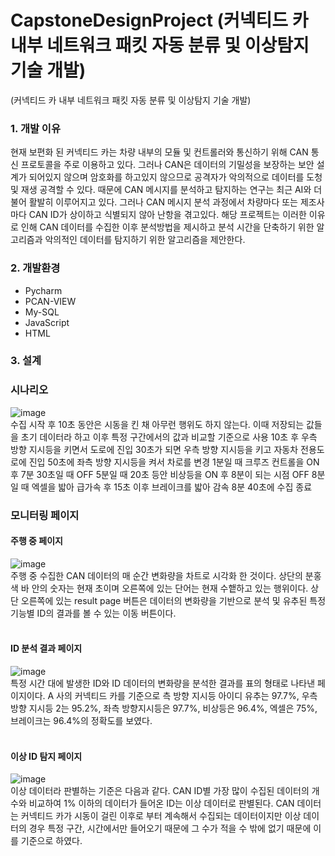 # CapstoneDesignProject (커넥티드 카 내부 네트워크 패킷 자동 분류 및 이상탐지 기술 개발)

(커넥티드 카 내부 네트워크 패킷 자동 분류 및 이상탐지 기술 개발)

### 1. 개발 이유
 현재 보편화 된 커넥티드 카는 차량 내부의 모듈 및 컨트롤러와 통신하기 위해 CAN 통신 프로토콜을 주로 이용하고 있다. 그러나 CAN은 데이터의 기밀성을 보장하는 보안 설계가 되어있지 않으며 암호화를 하고있지 않으므로 공격자가 악의적으로 데이터를 도청 및 재생 공격할 수 있다. 
 때문에 CAN 메시지를 분석하고 탐지하는 연구는 최근 AI와 더불어 활발히 이루어지고 있다. 그러나 CAN 메시지 분석 과정에서 차량마다 또는 제조사마다 CAN ID가 상이하고 식별되지 않아 난항을 겪고있다. 해당 프로젝트는 이러한 이유로 인해 CAN 데이터를 수집한 이후 분석방법을 제시하고 분석 시간을 단축하기 위한 알고리즘과 악의적인 데이터를 탐지하기 위한 알고리즘을 제안한다.

### 2. 개발환경
* Pycharm
* PCAN-VIEW
* My-SQL
* JavaScript
* HTML

### 3. 설계
### 시나리오
![image](https://user-images.githubusercontent.com/74931459/205486328-b26fa054-0b9f-4107-b660-c690ad24e286.png) <br>
 수집 시작 후 10초 동안은 시동을 킨 채 아무런 행위도 하지 않는다. 이때 저장되는 값들을 초기 데이터라 하고 이후 특정 구간에서의 값과 비교할 기준으로 사용
 10초 후 우측 방향 지시등을 키면서 도로에 진입
 30초가 되면 우측 방향 지시등을 키고 자동차 전용도로에 진입
 50초에 좌측 방향 지시등을 켜서 차로를 변경
 1분일 때 크루즈 컨트롤을 ON 후 7분 30초일 때 OFF
 5분일 때 20초 등안 비상등을 ON 후 8분이 되는 시점 OFF
 8분일 때 엑셀을 밟아 급가속 후 15초 이후 브레이크를 밟아 감속
 8분 40초에 수집 종료
 
 ### 모니터링 페이지
 #### 주행 중 페이지
 ![image](https://user-images.githubusercontent.com/74931459/205486431-4c75f34e-0886-4966-b728-782d3ad9b693.png) <br>
 주행 중 수집한 CAN 데이터의 매 순간 변화량을 차트로 시각화 한 것이다. 상단의 분홍색 바 안의 숫자는 현재 초이며 오른쪽에 있는 단어는 현재 수햍하고 있는 행위이다. 상단 오른쪽에 있는 result page 버튼은 데이터의 변화량을 기반으로 분석 및 유추된 특정 기능별 ID의 결과를 볼 수 있는 이동 버튼이다. <br>
<br>
#### ID 분석 결과 페이지
![image](https://user-images.githubusercontent.com/74931459/205486438-e607a983-9f85-41ca-80be-f812564c922e.png) <br>
 특정 시간 대에 발생한 ID와 ID 데이터의 변화량을 분석한 결과를 표의 형태로 나타낸 페이지이다. A 사의 커넥티드 카를 기준으로 측 방향 지시등 아이디 유추는 97.7%, 우측 방향 지시등 2는 95.2%, 좌측 방향지시등은 97.7%, 비상등은 96.4%, 엑셀은 75%, 브레이크는 96.4%의 정확도를 보였다. <br>
<br>
#### 이상 ID 탐지 페이지
 ![image](https://user-images.githubusercontent.com/74931459/205489840-562fe019-8e4d-47b3-a921-e1ea9262c785.png) <br>
 이상 데이터라 판별하는 기준은 다음과 같다. CAN ID별 가장 많이 수집된 데이터의 개수와 비교하여 1% 이하의 데이터가 들어온 ID는 이상 데이터로 판별된다. CAN 데이터는 커넥티드 카가 시동이 걸린 이후로 부터 계속해서 수집되는 데이터이지만 이상 데이터의 경우 특정 구간, 시간에서만 들어오기 때문에 그 수가 적을 수 밖에 없기 때문에 이를 기준으로 하였다.
